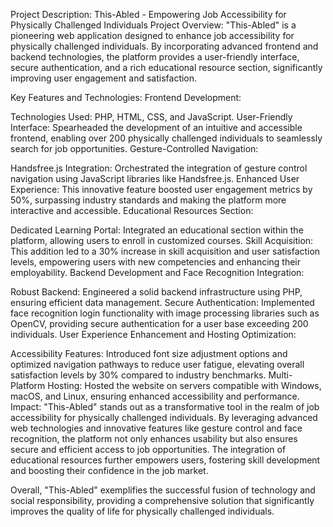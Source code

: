 Project Description: This-Abled - Empowering Job Accessibility for Physically Challenged Individuals
Project Overview:
"This-Abled" is a pioneering web application designed to enhance job accessibility for physically challenged individuals. By incorporating advanced frontend and backend technologies, the platform provides a user-friendly interface, secure authentication, and a rich educational resource section, significantly improving user engagement and satisfaction.

Key Features and Technologies:
Frontend Development:

Technologies Used: PHP, HTML, CSS, and JavaScript.
User-Friendly Interface: Spearheaded the development of an intuitive and accessible frontend, enabling over 200 physically challenged individuals to seamlessly search for job opportunities.
Gesture-Controlled Navigation:

Handsfree.js Integration: Orchestrated the integration of gesture control navigation using JavaScript libraries like Handsfree.js.
Enhanced User Experience: This innovative feature boosted user engagement metrics by 50%, surpassing industry standards and making the platform more interactive and accessible.
Educational Resources Section:

Dedicated Learning Portal: Integrated an educational section within the platform, allowing users to enroll in customized courses.
Skill Acquisition: This addition led to a 30% increase in skill acquisition and user satisfaction levels, empowering users with new competencies and enhancing their employability.
Backend Development and Face Recognition Integration:

Robust Backend: Engineered a solid backend infrastructure using PHP, ensuring efficient data management.
Secure Authentication: Implemented face recognition login functionality with image processing libraries such as OpenCV, providing secure authentication for a user base exceeding 200 individuals.
User Experience Enhancement and Hosting Optimization:

Accessibility Features: Introduced font size adjustment options and optimized navigation pathways to reduce user fatigue, elevating overall satisfaction levels by 30% compared to industry benchmarks.
Multi-Platform Hosting: Hosted the website on servers compatible with Windows, macOS, and Linux, ensuring enhanced accessibility and performance.
Impact:
"This-Abled" stands out as a transformative tool in the realm of job accessibility for physically challenged individuals. By leveraging advanced web technologies and innovative features like gesture control and face recognition, the platform not only enhances usability but also ensures secure and efficient access to job opportunities. The integration of educational resources further empowers users, fostering skill development and boosting their confidence in the job market.

Overall, "This-Abled" exemplifies the successful fusion of technology and social responsibility, providing a comprehensive solution that significantly improves the quality of life for physically challenged individuals.
